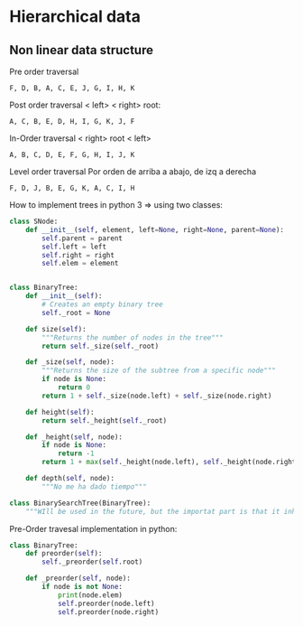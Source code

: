 # Hierarchical data
## Non linear data structure

Pre order traversal
```
F, D, B, A, C, E, J, G, I, H, K
```

Post order traversal < left> < right> root:
```
A, C, B, E, D, H, I, G, K, J, F
```

In-Order traversal < right> root < left>
```
A, B, C, D, E, F, G, H, I, J, K
```

Level order traversal Por orden de arriba a abajo, de izq a derecha
```
F, D, J, B, E, G, K, A, C, I, H
```

How to implement trees in python 3 => using two classes:

````python
class SNode:
    def __init__(self, element, left=None, right=None, parent=None):
        self.parent = parent
        self.left = left
        self.right = right
        self.elem = element


class BinaryTree:
    def __init__(self):
        # Creates an empty binary tree
        self._root = None

    def size(self):
        """Returns the number of nodes in the tree"""
        return self._size(self._root)

    def _size(self, node):
        """Returns the size of the subtree from a specific node"""
        if node is None:
            return 0
        return 1 + self._size(node.left) + self._size(node.right)

    def height(self):
        return self._height(self._root)

    def _height(self, node):
        if node is None:
            return -1
        return 1 + max(self._height(node.left), self._height(node.right))

    def depth(self, node):
        """No me ha dado tiempo"""

class BinarySearchTree(BinaryTree):
    """WIll be used in the future, but the importat part is that it inherits the class BinaryTree"""
````

Pre-Order travesal implementation in python:
````python
class BinaryTree:
    def preorder(self):
        self._preorder(self.root)

    def _preorder(self, node):
        if node is not None:
            print(node.elem)
            self.preorder(node.left)
            self.preorder(node.right)

````
